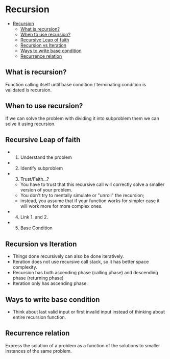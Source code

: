 # Recursion
- [Recursion](#recursion)
  - [What is recursion?](#what-is-recursion)
  - [When to use recursion?](#when-to-use-recursion)
  - [Recursive Leap of faith](#recursive-leap-of-faith)
  - [Recursion vs Iteration](#recursion-vs-iteration)
  - [Ways to write base condition](#ways-to-write-base-condition)
  - [Recurrence relation](#recurrence-relation)
 
## What is recursion? 
Function calling itself until base condition / terminating condition is validated is recursion. 

## When to use recursion? 
If we can solve the problem with dividing it into subproblem them we can solve it using recursion. 

## Recursive Leap of faith
- 1. Understand the problem
- 2. Identify subproblem 
- 3. Trust/Faith...?
  - You have to trust that this recursive call will correctly solve a smaller version of your problem. 
  - You don't try to mentally simulate or "unroll" the recursion; 
  - instead, you assume that if your function works for simpler case it will work more for more complex ones. 
- 4. Link 1. and 2. 
- 5. Base Condition

## Recursion vs Iteration 
- Things done recursively can also be done iteratively. 
- Iteration does not use recursive call stack, so it has better space complexity.
- Recursion has both ascending phase  (calling phase) and descending phase (returning phase)
- Iteration only has ascending phase.
  
## Ways to write base condition 
- Think about last valid input or first invalid input instead of thinking about entire recursion function. 


## Recurrence relation 
Express the solution of a problem as a function of the solutions to smaller instances of the same problem. 
